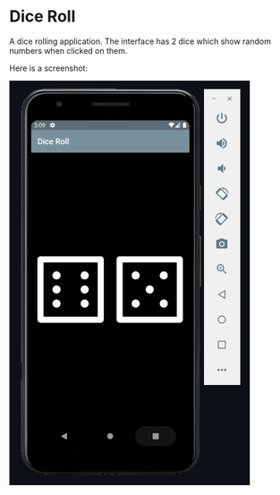 # Dice Roll

A dice rolling application. The interface has 2 dice which show random numbers when clicked on them.

Here is a screenshot:

![Dice App Screenshot](./dice-roll-small.jpg)
